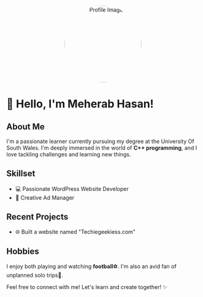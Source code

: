 <div align="center">
  <img src="YOUR_PROFILE_IMAGE_URL" alt="Profile Image" width="200" style="border-radius: 50%;"/>
</div>

# 👋 Hello, I'm Meherab Hasan!

## About Me
I'm a passionate learner currently pursuing my degree at the University Of South Wales. I'm deeply immersed in the world of **C++ programming**, and I love tackling challenges and learning new things.

## Skillset
- 💻 Passionate WordPress Website Developer
- 🎨 Creative Ad Manager

## Recent Projects
- 🌐 Built a website named "Techiegeekiess.com"

## Hobbies
I enjoy both playing and watching **football**⚽. I'm also an avid fan of unplanned solo trips🌄.

Feel free to connect with me! Let's learn and create together! ✨
